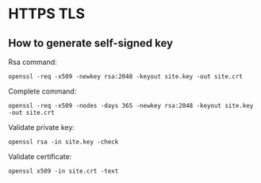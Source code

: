 HTTPS TLS
==========

## How to generate self-signed key

Rsa command:

    openssl -req -x509 -newkey rsa:2048 -keyout site.key -out site.crt

Complete command:

    openssl -req -x509 -nodes -days 365 -newkey rsa:2048 -keyout site.key -out site.crt

Validate private key:

    openssl rsa -in site.key -check

Validate certificate:

    openssl x509 -in site.crt -text

